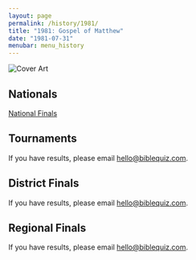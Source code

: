 ```yaml
---
layout: page
permalink: /history/1981/
title: "1981: Gospel of Matthew"
date: "1981-07-31"
menubar: menu_history
---
```


<img src="{% link assets/scripture-portions/1981.jpg %}" alt="Cover Art" style="max-height:400px" />

## Nationals
<a href="{% link _pages/history/1981/nationals.md %}" class="button is-primary">National Finals</a>

## Tournaments
If you have results, please email [hello@biblequiz.com](mailto:hello@biblequiz.com).

## District Finals
If you have results, please email [hello@biblequiz.com](mailto:hello@biblequiz.com).

## Regional Finals
If you have results, please email [hello@biblequiz.com](mailto:hello@biblequiz.com).

